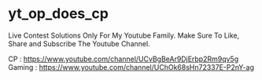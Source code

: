 # yt_op_does_cp
Live Contest Solutions Only For My Youtube Family.
Make Sure To Like, Share and Subscribe The Youtube Channel.

CP : https://www.youtube.com/channel/UCvBgBeAr9DjErbp2Rm9qv5g
Gaming : https://www.youtube.com/channel/UChOk68sHn72337E-P2nY-ag
